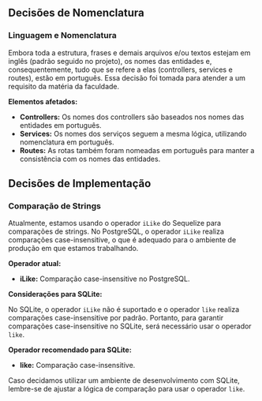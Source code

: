 ## Decisões de Nomenclatura

### Linguagem e Nomenclatura

Embora toda a estrutura, frases e demais arquivos e/ou textos estejam em inglês (padrão seguido no projeto), os nomes das entidades e, consequentemente, tudo que se refere a elas (controllers, services e routes), estão em português. Essa decisão foi tomada para atender a um requisito da matéria da faculdade.

**Elementos afetados:**

- **Controllers:** Os nomes dos controllers são baseados nos nomes das entidades em português.
- **Services:** Os nomes dos serviços seguem a mesma lógica, utilizando nomenclatura em português.
- **Routes:** As rotas também foram nomeadas em português para manter a consistência com os nomes das entidades.

## Decisões de Implementação

### Comparação de Strings

Atualmente, estamos usando o operador `iLike` do Sequelize para comparações de strings. No PostgreSQL, o operador `iLike` realiza comparações case-insensitive, o que é adequado para o ambiente de produção em que estamos trabalhando.

**Operador atual:**

- **iLike:** Comparação case-insensitive no PostgreSQL.

**Considerações para SQLite:**

No SQLite, o operador `iLike` não é suportado e o operador `like` realiza comparações case-insensitive por padrão. Portanto, para garantir comparações case-insensitive no SQLite, será necessário usar o operador `like`.

**Operador recomendado para SQLite:**

- **like:** Comparação case-insensitive.

Caso decidamos utilizar um ambiente de desenvolvimento com SQLite, lembre-se de ajustar a lógica de comparação para usar o operador `like`.

